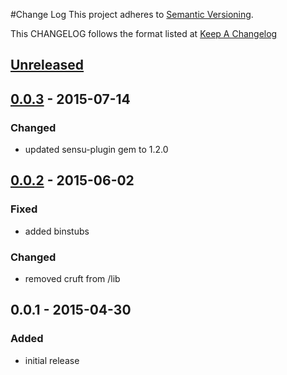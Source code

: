 #Change Log
This project adheres to [Semantic Versioning](http://semver.org/).

This CHANGELOG follows the format listed at [Keep A Changelog](http://keepachangelog.com/)

## [Unreleased]

## [0.0.3] - 2015-07-14
### Changed
- updated sensu-plugin gem to 1.2.0

## [0.0.2] - 2015-06-02
### Fixed
- added binstubs

### Changed
- removed cruft from /lib

## 0.0.1 - 2015-04-30
### Added
- initial release

[Unreleased]: https://github.com/sensu-plugins/sensu-plugins-cucumber/compare/0.0.3...HEAD
[0.0.3]: https://github.com/sensu-plugins/sensu-plugins-cucumber/compare/0.0.2...0.0.3
[0.0.2]: https://github.com/sensu-plugins/sensu-plugins-cucumber/compare/0.0.1...0.0.2
